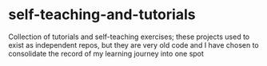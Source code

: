 # self-teaching-and-tutorials
Collection of tutorials and self-teaching exercises; these projects used to exist as independent repos, but they are very old code and I have chosen
to consolidate the record of my learning journey into one spot
